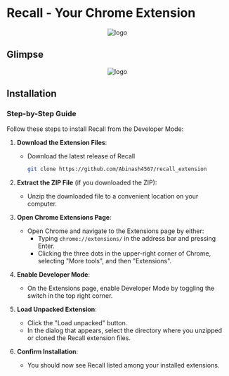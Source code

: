 # Recall - Your Chrome Extension

<p align='center'> 
  <img src="https://github.com/Abinash4567/recall_extension/assets/98229006/7f535317-e1ef-4e39-83c9-f483ccf9be00" alt="logo">
</p>

## Glimpse 
<p align='center'> 
  <img src="https://github.com/Abinash4567/recall_extension/assets/98229006/83fc0868-2bf2-4893-be60-666c5ab90e80" alt="logo">
</p>

## Installation

### Step-by-Step Guide

Follow these steps to install Recall from the Developer Mode:

1. **Download the Extension Files**:
    - Download the latest release of Recall
      ```sh
      git clone https://github.com/Abinash4567/recall_extension
      ```

2. **Extract the ZIP File** (if you downloaded the ZIP):
    - Unzip the downloaded file to a convenient location on your computer.

3. **Open Chrome Extensions Page**:
    - Open Chrome and navigate to the Extensions page by either:
      - Typing `chrome://extensions/` in the address bar and pressing Enter.
      - Clicking the three dots in the upper-right corner of Chrome, selecting "More tools", and then "Extensions".

4. **Enable Developer Mode**:
    - On the Extensions page, enable Developer Mode by toggling the switch in the top right corner.

5. **Load Unpacked Extension**:
    - Click the "Load unpacked" button.
    - In the dialog that appears, select the directory where you unzipped or cloned the Recall extension files.

6. **Confirm Installation**:
    - You should now see Recall listed among your installed extensions.
